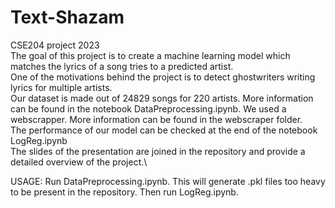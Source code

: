 # Text-Shazam
CSE204 project 2023 \
The goal of this project is to create a machine learning model which matches the lyrics of a song tries to a predicted artist. \
One of the motivations behind the project is to detect ghostwriters writing lyrics for multiple artists. \
Our dataset is made out of 24829 songs for 220 artists. More information can be found in the notebook DataPreprocessing.ipynb. We used a webscrapper. More information can be found in the webscraper folder.\
The performance of our model can be checked at the end of the notebook LogReg.ipynb\
The slides of the presentation are joined in the repository and provide a detailed overview of the project.\

USAGE:
Run DataPreprocessing.ipynb. This will generate .pkl files too heavy to be present in the repository. Then run LogReg.ipynb.


